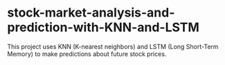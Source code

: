 # stock-market-analysis-and-prediction-with-KNN-and-LSTM
This project uses KNN (K-nearest neighbors) and LSTM (Long Short-Term Memory) to make predictions about future stock prices.
